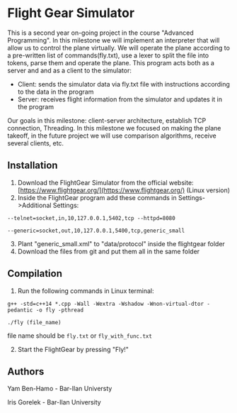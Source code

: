 # Flight Gear Simulator
This is a second year on-going project in the course "Advanced Programming".
In this milestone we will implement an interpreter that will allow us to control the plane virtually.
We will operate the plane according to a pre-written list of commands(fly.txt), use a lexer to split the file into tokens, parse them and operate the plane. 
This program acts both as a server and and as a client to the simulator:
- Client: sends the simulator data via fly.txt file with instructions according to the data in the program
- Server: receives flight information from the simulator and updates it in the program

 Our goals in this milestone: client-server architecture, establish TCP connection, Threading.
 In this milestone we focused on making the plane takeoff, in the future project we will use comparison algorithms, receive several clients, etc.
## Installation

1. Download the FlightGear Simulator from the official website: [https://www.flightgear.org/](https://www.flightgear.org/) (Linux version)
2. Inside the FlightGear program add these commands in Settings->Additional Settings:
```
--telnet=socket,in,10,127.0.0.1,5402,tcp‬‬ --httpd=8080
```
```
--generic=socket,out,10,127.0.0.1,5400,tcp,generic_small
```
3. Plant "generic_small.xml" to "‫‪‫‪data/protocol‬‬‬‬" inside the flightgear folder
4. Download the files from git and put them all in the same folder

## Compilation
1. Run the following commands in Linux terminal:
```
g++ -std=c++14 *.cpp -Wall -Wextra -Wshadow -Wnon-virtual-dtor -pedantic -o fly -pthread
```
```
./fly (file_name)
```
   file name should be `fly.txt` or `fly_with_func.txt`

2. Start the FlightGear by pressing "Fly!"



## Authors
Yam Ben-Hamo - Bar-Ilan Universty

Iris Gorelek - Bar-Ilan University
